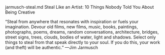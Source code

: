 jarmusch-steal.md
Steal Like an Artist: 10 Things Nobody Told You About Being Creative

“Steal from anywhere that resonates
with inspiration or fuels your
imagination. Devour old films, new
films, music, books, paintings,
photographs, poems, dreams, random
conversations, architecture, bridges,
street signs, trees, clouds, bodies of
water, light and shadows. Select only
things to steal from that speak directly
to your soul. If you do this, your work
(and theft) will be authentic.”
—Jim Jarmusch